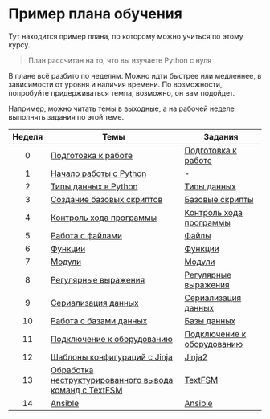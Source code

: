 # Пример плана обучения

Тут находится пример плана, по которому можно учиться по этому курсу.

> План рассчитан на то, что вы изучаете Python с нуля

В плане всё разбито по неделям.
Можно идти быстрее или медленнее, в зависимости от уровня и наличия времени.
По возможности, попробуйте придерживаться темпа, возможно, он вам подойдет.

Например, можно читать темы в выходные, а на рабочей неделе выполнять задания по этой теме.


| Неделя | Темы | Задания |
| :--: | -- | -- |
| 0 | [Подготовка к работе](book/01_intro/README.md)| [Подготовка к работе](book/exercises/01_intro/01_exercises.md) |
| 1 | [Начало работы с Python](book/02_start/README.md) | - |
| 2 | [Типы данных в Python](book/03_data_structures/README.md)| [Типы данных](book/exercises/03_data_structures/03_exercises.md) |
| 3 | [Создание базовых скриптов](book/04_basic_scripts/README.md)| [Базовые скрипты](book/exercises/04_basic_scripts/04_exercises.md)|
| 4 | [Контроль хода программы](book/05_control_structures/README.md)| [Контроль хода программы](book/exercises/ch_05/05_exercises.md)
| 5 | [Работа с файлами](book/06_files/README.md)| [Файлы](book/exercises/06_files/06_exercises.md)|
| 6 | [Функции](book/07_functions/README.md) | [Функции](book/exercises/07_functions/07_exercises.md) |
| 7 | [Модули](book/08_modules/README.md)| [Модули](book/exercises/08_modules/08_exercises.md)
| 8 | [Регулярные выражения](book/09_regex/README.md) | [Регулярные выражения](book/exercises/09_regex/09_exercises.html)|
| 9 | [Сериализация данных](book/10_serialization/README.md) | [Сериализация данных](book/exercises/10_serialization/10_exercises.md) |
| 10 | [Работа с базами данных](book/11_db/README.md) | [Базы данных](book/exercises/11_db/11_exercises.md) |
| 11 | [Подключение к оборудованию](book/12_ssh_telnet/README.md)| [Подключение к оборудованию](book/exercises/12_ssh_telnet/12_exercises.md) |
| 12 | [Шаблоны конфигураций с Jinja](book/13_jinja2/README.md)| [Jinja2](book/exercises/13_jinja2/13_exercises.md) |
| 13 | [Обработка неструктурированного вывода команд с TextFSM](book/14_textfsm/README.md)| [TextFSM](book/exercises/14_textfsm/14_exercises.md) |
| 14 | [Ansible](book/15_ansible/README.md) | [Ansible](book/exercises/15_ansible/15_exercises.md) |

